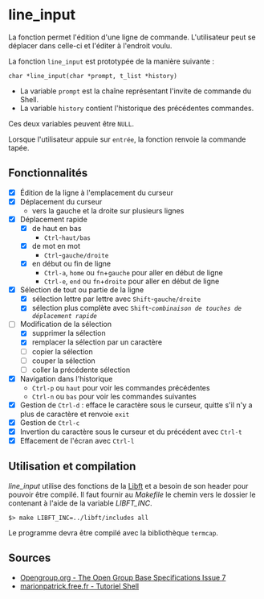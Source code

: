 # line_input

La fonction permet l'édition d'une ligne de commande. L'utilisateur peut se déplacer dans celle-ci et l'éditer à l'endroit voulu.

La fonction `line_input` est prototypée de la manière suivante :

	char *line_input(char *prompt, t_list *history)

- La variable `prompt` est la chaîne représentant l'invite de commande du Shell.
- La variable `history` contient l'historique des précédentes commandes.

Ces deux variables peuvent être `NULL`.

Lorsque l'utilisateur appuie sur `entrée`, la fonction renvoie la commande tapée.

## Fonctionnalités

- [x] Édition de la ligne à l'emplacement du curseur
- [x] Déplacement du curseur
	- vers la gauche et la droite sur plusieurs lignes
- [x] Déplacement rapide
	+ [x] de haut en bas
		- `Ctrl`-`haut/bas` 
	+ [x] de mot en mot
		- `Ctrl`-`gauche/droite`
	+ [x] en début ou fin de ligne
		- `Ctrl-a`, `home` ou `fn`+`gauche` pour aller en début de ligne
		- `Ctrl-e`, `end` ou `fn`+`droite` pour aller en début de ligne
- [x] Sélection de tout ou partie de la ligne
	+ [x] sélection lettre par lettre avec `Shift`-`gauche/droite`
	+ [x] sélection plus complète avec `Shift`-_`combinaison de touches de déplacement rapide`_
- [ ] Modification de la sélection
	+ [x] supprimer la sélection
	+ [x] remplacer la sélection par un caractère
	+ [ ] copier la sélection 
	+ [ ] couper la sélection
	+ [ ] coller la précédente sélection
- [x] Navigation dans l'historique
	+ `Ctrl-p` ou `haut` pour voir les commandes précédentes
	+ `Ctrl-n` ou `bas` pour voir les commandes suivantes
- [x] Gestion de `Ctrl-d` : efface le caractère sous le curseur, quitte s'il n'y a plus de caractère et renvoie `exit`
- [x] Gestion de `Ctrl-c`
- [x] Invertion du caractère sous le curseur et du précédent avec `Ctrl-t`
- [x] Effacement de l'écran avec `Ctrl-l`

## Utilisation et compilation

*line_input* utilise des fonctions de la [Libft][] et a besoin de son header pour pouvoir être compilé. Il faut fournir au _Makefile_ le chemin vers le dossier le contenant à l'aide de la variable *LIBFT_INC*.

	$> make LIBFT_INC=../libft/includes all

Le programme devra être compilé avec la bibliothèque `termcap`.

## **Sources**

- [Opengroup.org - The Open Group Base Specifications Issue 7](http://pubs.opengroup.org/onlinepubs/9699919799/utilities/contents.html)
- [marionpatrick.free.fr - Tutoriel Shell](http://marionpatrick.free.fr/man_html/html/tuto_shell.html)

[Libft]: https://github.com/aguerin42/libft.git
